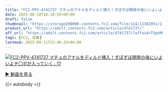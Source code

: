 ```yaml
---
title: "FC2-PPV-4741737 マチュのアナルをディルド挿入！ずぼずぼ開発の後にいよいよチ〇ポが入っていく…♡"
date: 2025-08-10T18:18:55+09:00
draft: false
thumbnail: "https://storage200000.contents.fc2.com/file/114/11382951/1754761720.13.jpeg"
product_url: "https://adult.contents.fc2.com/article/4741737/"
aff_url: "https://adult.contents.fc2.com/article/4741737/?affuid=TXpnM01qYzFNalk9"
tags: [FC2, 収集]
lastmod: 2025-09-11T15:46:23+09:00
---
```

[![FC2-PPV-4741737 マチュのアナルをディルド挿入！ずぼずぼ開発の後にいよいよチ〇ポが入っていく…♡](https://storage200000.contents.fc2.com/file/114/11382951/1754761720.13.jpeg)](https://adult.contents.fc2.com/article/4741737/?affuid=TXpnM01qYzFNalk9)

[▶︎ 動画を見る](https://adult.contents.fc2.com/article/4741737/?affuid=TXpnM01qYzFNalk9)


{{< autobody >}}
